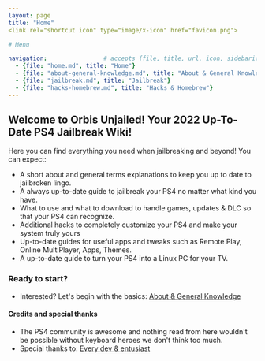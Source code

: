 ```yaml
---
layout: page
title: "Home"
<link rel="shortcut icon" type="image/x-icon" href="favicon.png">

# Menu

navigation:                # accepts {file, title, url, icon, sidebaricon}
  - {file: "home.md", title: "Home"}
  - {file: "about-general-knowledge.md", title: "About & General Knowledge"}
  - {file: "jailbreak.md", title: "Jailbreak"}
  - {file: "hacks-homebrew.md", title: "Hacks & Homebrew"}
---
```


## Welcome to Orbis Unjailed! Your 2022 Up-To-Date PS4 Jailbreak Wiki!

Here you can find everything you need when jailbreaking and beyond! You can expect:
 * A short about and general terms explanations to keep you up to date to jailbroken lingo.
 * A always up-to-date guide to jailbreak your PS4 no matter what kind you have.
 * What to use and what to download to handle games, updates & DLC so that your PS4 can recognize.
 * Additional hacks to completely customize your PS4 and make your system truly yours
 * Up-to-date guides for useful apps and tweaks such as Remote Play, Online MultiPlayer, Apps, Themes.
 * A up-to-date guide to turn your PS4 into a Linux PC for your TV.


### Ready to start?

 * Interested? Let's begin with the basics:
[About & General Knowledge](about-general-knowledge.md)



#### Credits and special thanks
 * The PS4 community is awesome and nothing read from here wouldn't be possible without keyboard heroes we don't think too much.
 * Special thanks to:
[Every dev & entusiast](credits.md)
